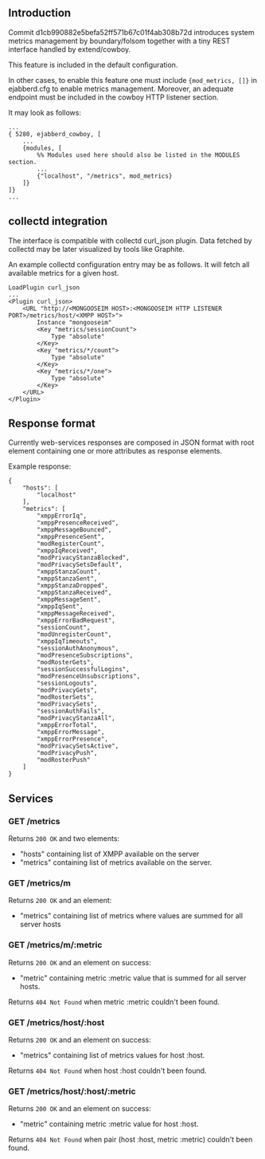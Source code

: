 ## Introduction

Commit d1cb990882e5befa52ff571b67c01f4ab308b72d introduces system metrics management by boundary/folsom together with a tiny REST interface handled by extend/cowboy.

This feature is included in the default configuration.

In other cases, to enable this feature one must include ```{mod_metrics, []}``` in ejabberd.cfg to enable metrics management.
Moreover, an adequate endpoint must be included in the cowboy HTTP listener section.

It may look as follows:
```
...
{ 5280, ejabberd_cowboy, [
    ...
    {modules, [
        %% Modules used here should also be listed in the MODULES section.
        ...
        {"localhost", "/metrics", mod_metrics}
    ]}
]}
...
```

## collectd integration
The interface is compatible with collectd curl_json plugin.
Data fetched by collectd may be later visualized by tools like Graphite.

An example collectd configuration entry may be as follows. It will fetch all available metrics for a given host.
```
LoadPlugin curl_json
...
<Plugin curl_json>
    <URL "http://<MONGOOSEIM HOST>:<MONGOOSEIM HTTP LISTENER PORT>/metrics/host/<XMPP HOST>">
        Instance "mongooseim"
        <Key "metrics/sessionCount">
            Type "absolute"
        </Key>
        <Key "metrics/*/count">
            Type "absolute"
        </Key>
        <Key "metrics/*/one">
            Type "absolute"
        </Key>
    </URL>
</Plugin>
```


## Response format

Currently web-services responses are composed in JSON format with root element containing one or more attributes as response elements.

Example response:

    {
        "hosts": [
            "localhost"
        ],
        "metrics": [
            "xmppErrorIq",
            "xmppPresenceReceived",
            "xmppMessageBounced",
            "xmppPresenceSent",
            "modRegisterCount",
            "xmppIqReceived",
            "modPrivacyStanzaBlocked",
            "modPrivacySetsDefault",
            "xmppStanzaCount",
            "xmppStanzaSent",
            "xmppStanzaDropped",
            "xmppStanzaReceived",
            "xmppMessageSent",
            "xmppIqSent",
            "xmppMessageReceived",
            "xmppErrorBadRequest",
            "sessionCount",
            "modUnregisterCount",
            "xmppIqTimeouts",
            "sessionAuthAnonymous",
            "modPresenceSubscriptions",
            "modRosterGets",
            "sessionSuccessfulLogins",
            "modPresenceUnsubscriptions",
            "sessionLogouts",
            "modPrivacyGets",
            "modRosterSets",
            "modPrivacySets",
            "sessionAuthFails",
            "modPrivacyStanzaAll",
            "xmppErrorTotal",
            "xmppErrorMessage",
            "xmppErrorPresence",
            "modPrivacySetsActive",
            "modPrivacyPush",
            "modRosterPush"
        ]
    }

## Services

### GET /metrics

Returns ```200 OK``` and two elements:

* "hosts" containing list of XMPP available on the server
* "metrics" containing list of metrics available on the server.

### GET /metrics/m

Returns ```200 OK``` and an element:

* "metrics" containing list of metrics where values are summed for all server hosts

### GET /metrics/m/:metric

Returns ```200 OK``` and an element on success:

* "metric" containing metric :metric value that is summed for all server hosts.

Returns ```404 Not Found``` when metric :metric couldn't been found.

### GET /metrics/host/:host

Returns ```200 OK``` and an element on success:

* "metrics" containing list of metrics values for host :host.

Returns ```404 Not Found``` when host :host couldn't been found.

### GET /metrics/host/:host/:metric

Returns ```200 OK``` and an element on success:

* "metric" containing metric :metric value for host :host.

Returns ```404 Not Found``` when pair (host :host, metric :metric) couldn't been found.